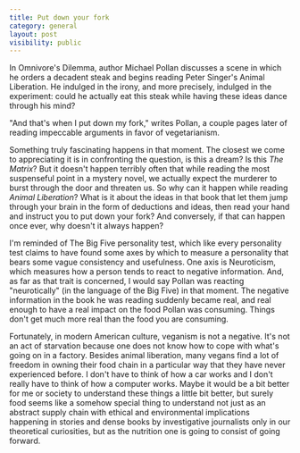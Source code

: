 ```yaml
---
title: Put down your fork
category: general
layout: post
visibility: public
---
```


In Omnivore's Dilemma, author Michael Pollan discusses a scene in which he orders a decadent steak and begins reading Peter Singer's Animal Liberation. He indulged in the irony, and more precisely, indulged in the experiment: could he actually eat this steak while having these ideas dance through his mind?

"And that's when I put down my fork," writes Pollan, a couple pages later of reading impeccable arguments in favor of vegetarianism.

Something truly fascinating happens in that moment. The closest we come to appreciating it is in confronting the question, is this a dream? Is this *The Matrix*? But it doesn't happen terribly often that while reading the most suspenseful point in a mystery novel, we actually expect the murderer to burst through the door and threaten us. So why can it happen while reading *Animal Liberation*? What is it about the ideas in that book that let them jump through your brain in the form of deductions and ideas, then read your hand and instruct you to put down your fork? And conversely, if that can happen once ever, why doesn't it always happen?

I'm reminded of The Big Five personality test, which like every personality test claims to have found some axes by which to measure a personality that bears some vague consistency and usefulness. One axis is Neuroticism, which measures how a person tends to react to negative information. And, as far as that trait is concerned, I would say Pollan was reacting "neurotically" (in the language of the Big Five) in that moment. The negative information in the book he was reading suddenly became real, and real enough to have a real impact on the food Pollan was consuming. Things don't get much more real than the food you are consuming.

Fortunately, in modern American culture, veganism is not a negative. It's not an act of starvation because one does not know how to cope with what's going on in a factory. Besides animal liberation, many vegans find a lot of freedom in owning their food chain in a particular way that they have never experienced before. I don't have to think of how a car works and I don't really have to think of how a computer works. Maybe it would be a bit better for me or society to understand these things a little bit better, but surely food seems like a somehow special thing to understand not just as an abstract supply chain with ethical and environmental implications happening in stories and dense books by investigative journalists only in our theoretical curiosities, but as the nutrition one is going to consist of going forward.